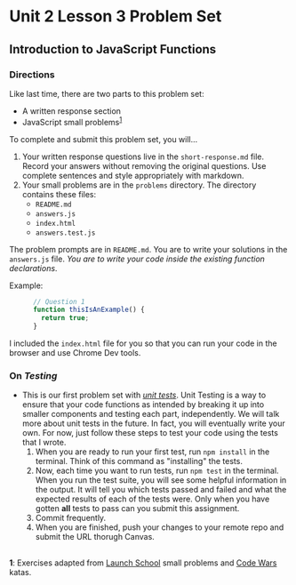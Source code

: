 # Unit 2 Lesson 3 Problem Set
## Introduction to JavaScript Functions 

### Directions
Like last time, there are two parts to this problem set:
* A written response section
* JavaScript small problems<sup>[1](#myfootnote1)</sup>

To complete and submit this problem set, you will...
1. Your written response questions live in the `short-response.md` file. Record your answers without removing the original questions. Use complete sentences and style appropriately with markdown.
2. Your small problems are in the `problems` directory. The directory contains these files:
    * `README.md`
    * `answers.js` 
    * `index.html`
    * `answers.test.js`

The problem prompts are in `README.md`. You are to write your solutions in the `answers.js` file. *You are to write your code inside the existing function declarations*. 

Example:
```javascript
      // Question 1
      function thisIsAnExample() {
        return true;
      }
```
    
I included the `index.html` file for you so that you can run your code in the browser and use Chrome Dev tools.

### On _Testing_
* This is our first problem set with [_unit tests_](https://www.youtube.com/watch?v=CB7vnoXI0pE). Unit Testing is a way to ensure that your code functions as intended by breaking it up into smaller components and testing each part, independently. We will talk more about unit tests in the future. In fact, you will eventually write your own. For now, just follow these steps to test your code using the tests that I wrote.
  1. When you are ready to run your first test, run `npm install` in the terminal. Think of this command as "installing" the tests.
  2. Now, each time you want to run tests, run `npm test` in the terminal. When you run the test suite, you will see some helpful information in the output. It will tell you which tests passed and failed and what the expected results of each of the tests were. Only when you have gotten **all** tests to pass can you submit this assignment.
  3. Commit frequently.
  4. When you are finished, push your changes to your remote repo and submit the URL thorugh Canvas. 

##
<a name="myfootnote1">**1**</a>: Exercises adapted from [Launch School](https://launchschool.com) small problems and [Code Wars](https://codewars.com) katas.
